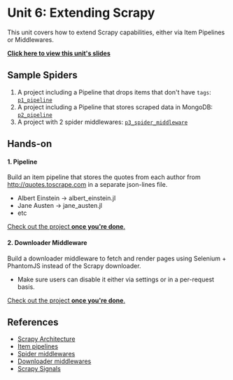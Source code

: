 Unit 6: Extending Scrapy
========================

This unit covers how to extend Scrapy capabilities, either via Item Pipelines or Middlewares.

**[Click here to view this unit's slides](https://docs.google.com/presentation/d/1cPGni3rAhE-vQoDdxOJSuXrqioHDvBQOpufDQNyYQOM/edit)**


## Sample Spiders
1. A project including a Pipeline that drops items that don't have `tags`: [`p1_pipeline`](spiders/p1_pipeline)
2. A project including a Pipeline that stores scraped data in MongoDB: [`p2_pipeline`](spiders/p2_pipeline)
3. A project with 2 spider middlewares: [`p3_spider_middleware`](spiders/p3_spider_middleware)


## Hands-on

#### 1. Pipeline
Build an item pipeline that stores the quotes from each author from http://quotes.toscrape.com in a separate json-lines file.

* Albert Einstein → albert_einstein.jl
* Jane Austen → jane_austen.jl
* etc

[Check out the project **once you're done**.](spiders/p4_pipeline_handson)


#### 2. Downloader Middleware
Build a downloader middleware to fetch and render pages using Selenium + PhantomJS instead of the Scrapy downloader.

* Make sure users can disable it either via settings or in a per-request basis.


[Check out the project **once you're done**.](spiders/p5_downloader_middleware_handson)


## References
* [Scrapy Architecture](https://doc.scrapy.org/en/latest/topics/architecture.html)
* [Item pipelines](https://doc.scrapy.org/en/latest/topics/item-pipeline.html)
* [Spider middlewares](https://doc.scrapy.org/en/latest/topics/spider-middleware.html)
* [Downloader middlewares](https://doc.scrapy.org/en/latest/topics/downloader-middleware.html)
* [Scrapy Signals](https://doc.scrapy.org/en/latest/topics/signals.html)
